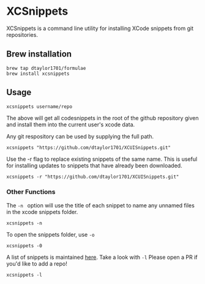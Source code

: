 # XCSnippets

XCSnippets is a command line utility for installing XCode snippets from git repositories.

## Brew installation

```
brew tap dtaylor1701/formulae
brew install xcsnippets
```

## Usage
```
xcsnippets username/repo
```

The above will get all codesnippets in the root of the github repository given and install them into the current user's xcode data.

Any git respository can be used by supplying the full path.
```
xcsnippets "https://github.com/dtaylor1701/XCUISnippets.git"
```

Use the -r flag to replace existing snippets of the same name. This is useful for installing updates to snippets that have already been downloaded.
```
xcsnippets -r "https://github.com/dtaylor1701/XCUISnippets.git"
```

### Other Functions

The `-n ` option will use the title of each snippet to name any unnamed files in the xcode snippets folder.
```
xcsnippets -n
```

To open the snippets folder, use `-o`
```
xcsnippets -0
```

A list of snippets is maintained [here](Collections/main.json). Take a look with `-l` Please open a PR if you'd like to add a repo!
```
xcsnippets -l
```

